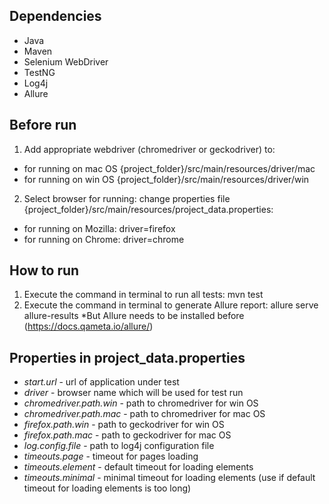 ## Dependencies
- Java
- Maven
- Selenium WebDriver
- TestNG
- Log4j
- Allure

## Before run
1. Add appropriate webdriver (chromedriver or geckodriver) to:
- for running on mac OS {project_folder}/src/main/resources/driver/mac  
- for running on win OS {project_folder}/src/main/resources/driver/win
2. Select browser for running:
change properties file {project_folder}/src/main/resources/project_data.properties:
- for running on Mozilla: driver=firefox
- for running on Chrome: driver=chrome

## How to run
1. Execute the command in terminal to run all tests:
mvn test
2. Execute the command in terminal to generate Allure report:
allure serve allure-results
*But Allure needs to be installed before (https://docs.qameta.io/allure/)

## Properties in project_data.properties
- *start.url* - url of application under test
- *driver* - browser name which will be used for test run
- *chromedriver.path.win* - path to chromedriver for win OS
- *chromedriver.path.mac* - path to chromedriver for mac OS
- *firefox.path.win* - path to geckodriver for win OS
- *firefox.path.mac* - path to geckodriver for mac OS
- *log.config.file* - path to log4j configuration file
- *timeouts.page* - timeout for pages loading
- *timeouts.element* - default timeout for loading elements
- *timeouts.minimal* - minimal timeout for loading elements (use if default timeout for loading elements is too long)